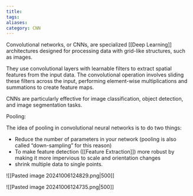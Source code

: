 ```yaml
---
title: 
tags: 
aliases: 
category: CNN
---
```

Convolutional networks, or CNNs, are specialized [[Deep Learning]] architectures designed for processing data with grid-like structures, such as images. 

They use convolutional layers with learnable filters to extract spatial features from the input data. The convolutional operation involves sliding these filters across the input, performing element-wise multiplications and summations to create feature maps. 

CNNs are particularly effective for image classification, object detection, and image segmentation tasks.

Pooling:

The idea of pooling in convolutional neural networks is to do two things:
- Reduce the number of parameters in your network (pooling is also called “down-sampling” for this reason)
- To make feature detection ([[Feature Extraction]]) more robust by making it more impervious to scale and orientation changes
- shrink multiple data to single points.

![[Pasted image 20241006124829.png|500]]

![[Pasted image 20241006124735.png|500]]
